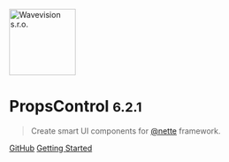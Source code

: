 <a href="https://github.com/wavevision"><img alt="Wavevision s.r.o." src="https://wavevision.com/images/wavevision-logo.png" width="120" /></a>
<h1>PropsControl <small>6.2.1</small></h1>

> Create smart UI components for [@nette](https://github.com) framework.

[GitHub](https://github.com/wavevision/props-control/)
[Getting Started](#props-control)
